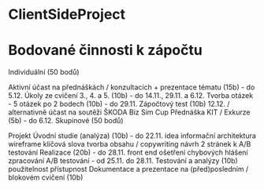 # ClientSideProject
# Bodované činnosti k zápočtu
Individuální (50 bodů)

Aktivní účast na přednáškách / konzultacích + prezentace tématu (15b) - do 5.12.
Úkoly ze cvičení 3., 4. a 5. (10b) - do 14.11., 29.11. a 6.12.
Tvorba otázek - 5 otázek po 2 bodech (10b) - do 29.11.
Zápočtový test (10b) 12.12. / alternativně účast na soutěži ŠKODA Biz Sim Cup
Přednáška KIT / Exkurze (5b) - do 6.12.
Skupinové (50 bodů)

Projekt
Úvodní studie (analýza) (10b) - do 22.11.
idea
informační architektura
wireframe
klíčová slova
tvorba obsahu / copywriting
návrh 2 stránek k A/B testování
Realizace (20b) - do 28.11.
front end
ošetření chybových hlášení
zpracování A/B testování - od 25.11. do 28.11.
Testování a analýzy (10b)
použitelnost
přístupnost
Dokumentace a prezentace na (před)posledním / blokovém cvičení (10b)
